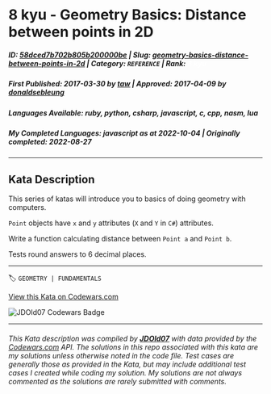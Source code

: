 # 8 kyu - Geometry Basics: Distance between points in 2D

##### **ID**: [58dced7b702b805b200000be](https://www.codewars.com/kata/58dced7b702b805b200000be) | **Slug**: [geometry-basics-distance-between-points-in-2d](https://www.codewars.com/kata/58dced7b702b805b200000be) | **Category**: `REFERENCE` | **Rank**: <span style="color:white">8 kyu</span>

##### **First Published**: 2017-03-30 ***by*** [taw](https://www.codewars.com/users/taw) | **Approved**: 2017-04-09 ***by*** [donaldsebleung](https://www.codewars.com/users/donaldsebleung)

##### **Languages Available**: ruby, python, csharp, javascript, c, cpp, nasm, lua

##### **My Completed Languages**: javascript ***as at*** 2022-10-04 | **Originally completed**: 2022-08-27

---

## Kata Description


This series of katas will introduce you to basics of doing geometry with computers.



`Point` objects have `x` and `y` attributes (`X` and `Y` in `C#`) attributes.



Write a function calculating distance between `Point a` and `Point b`.



Tests round answers to 6 decimal places.

---


🏷 `GEOMETRY | FUNDAMENTALS`


[View this Kata on Codewars.com](https://www.codewars.com/kata/58dced7b702b805b200000be)

![](https://www.codewars.com/users/jdold07/badges/large "JDOld07 Codewars Badge")

---

###### *This Kata description was compiled by [**JDOld07**](https://tpstech.dev) with data provided by the [Codewars.com](https://www.codewars.com) API.  The solutions in this repo associated with this kata are my solutions unless otherwise noted in the code file.  Test cases are generally those as provided in the Kata, but may include additional test cases I created while coding my solution.  My solutions are not always commented as the solutions are rarely submitted with comments.*
